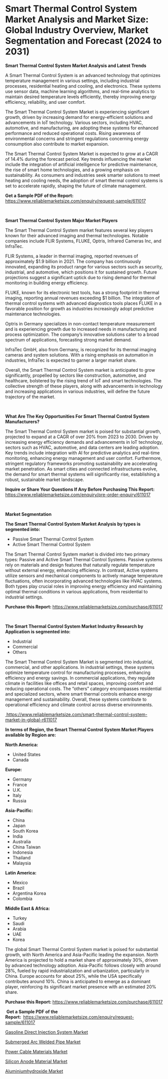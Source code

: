 <p><h1>Smart Thermal Control System Market Analysis and Market Size: Global Industry Overview, Market Segmentation and Forecast (2024 to 2031)</h1></p><p><strong>Smart Thermal Control System Market Analysis and Latest Trends</strong></p>
<p><p>A Smart Thermal Control System is an advanced technology that optimizes temperature management in various settings, including industrial processes, residential heating and cooling, and electronics. These systems use sensor data, machine learning algorithms, and real-time analytics to maintain desired temperature levels efficiently, thereby improving energy efficiency, reliability, and user comfort.</p><p>The Smart Thermal Control System Market is experiencing significant growth, driven by increasing demand for energy-efficient solutions and advancements in IoT technology. Various sectors, including HVAC, automotive, and manufacturing, are adopting these systems for enhanced performance and reduced operational costs. Rising awareness of environmental concerns and stringent regulations concerning energy consumption also contribute to market expansion.</p><p>The Smart Thermal Control System Market is expected to grow at a CAGR of 14.4% during the forecast period. Key trends influencing the market include the integration of artificial intelligence for predictive maintenance, the rise of smart home technologies, and a growing emphasis on sustainability. As consumers and industries seek smarter solutions to meet heating and cooling needs, the adoption of smart thermal control systems is set to accelerate rapidly, shaping the future of climate management.</p></p>
<p><strong>Get a Sample PDF of the Report:&nbsp;</strong> <a href="https://www.reliablemarketsize.com/enquiry/request-sample/611017?utm_campaign=1131&utm_medium=2&utm_source=Github&utm_content=ia&utm_term=10122024&utm_id=smart-thermal-control-system">https://www.reliablemarketsize.com/enquiry/request-sample/611017</a></p>
<p>&nbsp;</p>
<p><strong>Smart Thermal Control System Major Market Players</strong></p>
<p><p>The Smart Thermal Control System market features several key players known for their advanced imaging and thermal technologies. Notable companies include FLIR Systems, FLUKE, Optris, Infrared Cameras Inc, and InfraTec. </p><p>FLIR Systems, a leader in thermal imaging, reported revenues of approximately $1.9 billion in 2021. The company has continuously innovated, expanding its product range for various sectors such as security, industrial, and automotive, which positions it for sustained growth. Future projections suggest a significant uptick due to rising demand for thermal monitoring in building energy efficiency.</p><p>FLUKE, known for its electronic test tools, has a strong footprint in thermal imaging, reporting annual revenues exceeding $1 billion. The integration of thermal control systems with advanced diagnostics tools places FLUKE in a favorable position for growth as industries increasingly adopt predictive maintenance technologies.</p><p>Optris in Germany specializes in non-contact temperature measurement and is experiencing growth due to increased needs in manufacturing and process optimization. The company’s innovative solutions cater to a broad spectrum of applications, forecasting strong market demand.</p><p>InfraTec GmbH, also from Germany, is recognized for its thermal imaging cameras and system solutions. With a rising emphasis on automation in industries, InfraTec is expected to garner a larger market share. </p><p>Overall, the Smart Thermal Control System market is anticipated to grow significantly, propelled by sectors like construction, automotive, and healthcare, bolstered by the rising trend of IoT and smart technologies. The collective strength of these players, along with advancements in technology and increasing applications in various industries, will define the future trajectory of the market.</p></p>
<p>&nbsp;</p>
<p><strong>What Are The Key Opportunities For Smart Thermal Control System Manufacturers?</strong></p>
<p><p>The Smart Thermal Control System market is poised for substantial growth, projected to expand at a CAGR of over 20% from 2023 to 2030. Driven by increasing energy efficiency demands and advancements in IoT technology, sectors such as HVAC, automotive, and data centers are leading adoption. Key trends include integration with AI for predictive analytics and real-time monitoring, enhancing energy management and user comfort. Furthermore, stringent regulatory frameworks promoting sustainability are accelerating market penetration. As smart cities and connected infrastructures evolve, the demand for smart thermal systems will significantly rise, establishing a robust, sustainable market landscape.</p></p>
<p><strong>Inquire or Share Your Questions If Any Before Purchasing This Report:</strong> <a href="https://www.reliablemarketsize.com/enquiry/pre-order-enquiry/611017?utm_campaign=1131&utm_medium=2&utm_source=Github&utm_content=ia&utm_term=10122024&utm_id=smart-thermal-control-system">https://www.reliablemarketsize.com/enquiry/pre-order-enquiry/611017</a></p>
<p>&nbsp;</p>
<p><strong>Market Segmentation</strong></p>
<p><strong>The Smart Thermal Control System Market Analysis by types is segmented into:</strong></p>
<p><ul><li>Passive Smart Thermal Control System</li><li>Active Smart Thermal Control System</li></ul></p>
<p><p>The Smart Thermal Control System market is divided into two primary types: Passive and Active Smart Thermal Control Systems. Passive systems rely on materials and design features that naturally regulate temperature without external energy, enhancing efficiency. In contrast, Active systems utilize sensors and mechanical components to actively manage temperature fluctuations, often incorporating advanced technologies like HVAC systems. Both types play crucial roles in improving energy efficiency and maintaining optimal thermal conditions in various applications, from residential to industrial settings.</p></p>
<p><strong>Purchase this Report:&nbsp;</strong><a href="https://www.reliablemarketsize.com/purchase/611017?utm_campaign=1131&utm_medium=2&utm_source=Github&utm_content=ia&utm_term=10122024&utm_id=smart-thermal-control-system">https://www.reliablemarketsize.com/purchase/611017</a></p>
<p>&nbsp;</p>
<p><strong>The Smart Thermal Control System Market Industry Research by Application is segmented into:</strong></p>
<p><ul><li>Industrial</li><li>Commercial</li><li>Others</li></ul></p>
<p><p>The Smart Thermal Control System Market is segmented into industrial, commercial, and other applications. In industrial settings, these systems optimize temperature control for manufacturing processes, enhancing efficiency and energy savings. In commercial applications, they regulate climate in facilities like offices and retail spaces, improving comfort and reducing operational costs. The “others” category encompasses residential and specialized sectors, where smart thermal controls enhance energy management and sustainability. Overall, these systems contribute to operational efficiency and climate control across diverse environments.</p></p>
<p><a href="https://www.reliablemarketsize.com/smart-thermal-control-system-market-in-global-r611017?utm_campaign=1131&utm_medium=2&utm_source=Github&utm_content=ia&utm_term=10122024&utm_id=smart-thermal-control-system">&nbsp;https://www.reliablemarketsize.com/smart-thermal-control-system-market-in-global-r611017</a></p>
<p><strong>In terms of Region, the Smart Thermal Control System Market Players available by Region are:</strong></p>
<p>
    <p> <strong> North America: </strong>
        <ul>
            <li>United States</li>
            <li>Canada</li>
        </ul>
        </p> 
    <p> <strong> Europe: </strong>
        <ul>
            <li>Germany</li>
            <li>France</li>
            <li>U.K.</li>
            <li>Italy</li>
            <li>Russia</li>
        </ul>
        </p> 
    <p> <strong> Asia-Pacific: </strong>
        <ul>
            <li>China</li>
            <li>Japan</li>
            <li>South Korea</li>
            <li>India</li>
            <li>Australia</li>
            <li>China Taiwan</li>
            <li>Indonesia</li>
            <li>Thailand</li>
            <li>Malaysia</li>
        </ul>
        </p> 
    <p> <strong> Latin America: </strong>
        <ul>
            <li>Mexico</li>
            <li>Brazil</li>
            <li>Argentina Korea</li>
            <li>Colombia</li>
        </ul>
        </p> 
    <p> <strong> Middle East & Africa: </strong>
        <ul>
            <li>Turkey</li>
            <li>Saudi</li>
            <li>Arabia</li>
            <li>UAE</li>
            <li>Korea</li>
        </ul>
    </p>
    </p>
<p><p>The global Smart Thermal Control System market is poised for substantial growth, with North America and Asia-Pacific leading the expansion. North America is projected to hold a market share of approximately 30%, driven by advanced technology adoption. Asia-Pacific follows closely with around 28%, fueled by rapid industrialization and urbanization, particularly in China. Europe accounts for about 25%, while the USA specifically contributes around 10%. China is anticipated to emerge as a dominant player, reinforcing its significant market presence with an estimated 20% share.</p></p>
<p><strong>Purchase this Report: </strong><a href="https://www.reliablemarketsize.com/purchase/611017?utm_campaign=1131&utm_medium=2&utm_source=Github&utm_content=ia&utm_term=10122024&utm_id=smart-thermal-control-system">https://www.reliablemarketsize.com/purchase/611017</a></p>
<p>&nbsp;<strong>Get a Sample PDF of the Report:&nbsp;&nbsp;</strong><a href="https://www.reliablemarketsize.com/enquiry/request-sample/611017?utm_campaign=1131&utm_medium=2&utm_source=Github&utm_content=ia&utm_term=10122024&utm_id=smart-thermal-control-system">https://www.reliablemarketsize.com/enquiry/request-sample/611017</a></p>
<p><strong></strong></p>
<p><p><a href="https://www.linkedin.com/pulse/global-gasoline-direct-injection-system-market-forecast-2024-ci17c?utm_campaign=1131&utm_medium=2&utm_source=Github&utm_content=ia&utm_term=10122024&utm_id=smart-thermal-control-system">Gasoline Direct Injection System Market</a></p><p><a href="https://www.linkedin.com/pulse/th-score-market-0ptye?utm_campaign=1131&utm_medium=2&utm_source=Github&utm_content=ia&utm_term=10122024&utm_id=smart-thermal-control-system">Submerged Arc Welded Pipe Market</a></p><p><a href="https://www.linkedin.com/pulse/futur-trend-quest-sl8ue?utm_campaign=1131&utm_medium=2&utm_source=Github&utm_content=ia&utm_term=10122024&utm_id=smart-thermal-control-system">Power Cable Materials Market</a></p><p><a href="https://www.linkedin.com/pulse/th-score-market-0ptye?utm_campaign=1131&utm_medium=2&utm_source=Github&utm_content=ia&utm_term=10122024&utm_id=smart-thermal-control-system">Silicon Anode Material Market</a></p><p><a href="https://www.linkedin.com/pulse/th-score-market-0ptye?utm_campaign=1131&utm_medium=2&utm_source=Github&utm_content=ia&utm_term=10122024&utm_id=smart-thermal-control-system">Aluminiumhydroxide Market</a></p></p>